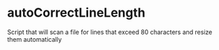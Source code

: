 # autoCorrectLineLength
Script that will scan a file for lines that exceed 80 characters and resize them automatically
